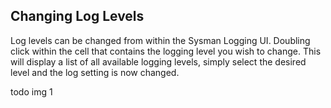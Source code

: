 ## Changing Log Levels

Log levels can be changed from within the Sysman Logging UI. Doubling click within the cell that contains the logging level you wish to change. This will display a list of all available logging levels, simply select the desired level and the log setting is now changed.


todo img 1

